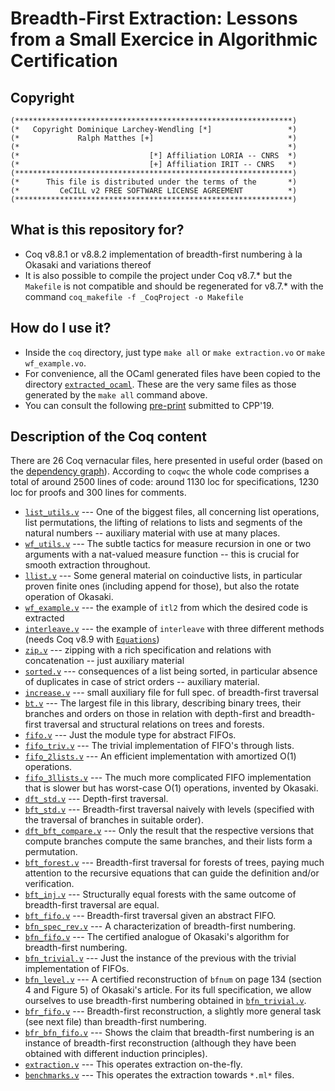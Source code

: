 # Breadth-First Extraction: Lessons from a Small Exercice in Algorithmic Certification

## Copyright

```
(**************************************************************)
(*   Copyright Dominique Larchey-Wendling [*]                 *)
(*             Ralph Matthes [+]                              *)
(*                                                            *)
(*                             [*] Affiliation LORIA -- CNRS  *)
(*                             [+] Affiliation IRIT -- CNRS   *)
(**************************************************************)
(*      This file is distributed under the terms of the       *)
(*         CeCILL v2 FREE SOFTWARE LICENSE AGREEMENT          *)
(**************************************************************)
```
## What is this repository for?

* Coq v8.8.1 or v8.8.2 implementation of breadth-first numbering à la Okasaki and variations thereof
* It is also possible to compile the project under Coq v8.7.* but the `Makefile` is not compatible
  and should be regenerated for v8.7.* with the command `coq_makefile -f _CoqProject -o Makefile`

## How do I use it?

* Inside the `coq` directory, just type `make all` or `make extraction.vo` or  `make wf_example.vo`.
* For convenience, all the OCaml generated files have been copied to the 
  directory [`extracted_ocaml`](extracted_ocaml). These are the very same files as those generated
  by the `make all` command above.
* You can consult the following [pre-print](https://members.loria.fr/DLarchey/files/papers/BFE_CPP19.pdf) submitted to CPP'19.

## Description of the Coq content

There are 26 Coq vernacular files, here presented in useful order (based on the [dependency graph](coq/dependency_graph.txt)). According to `coqwc` the whole code comprises a total of around 2500 lines of code: around 1130 loc for specifications, 1230 loc for proofs and 300 lines for comments.
  
* [`list_utils.v`](coq/list_utils.v) --- One of the biggest files, all concerning list operations, list permutations, the lifting of relations to lists and segments of the natural numbers -- auxiliary material with use at many places.
* [`wf_utils.v`](coq/wf_utils.v) --- The subtle tactics for measure recursion in one or two arguments with a nat-valued measure function -- this is crucial for smooth extraction throughout.
* [`llist.v`](coq/llist.v) --- Some general material on coinductive lists, in particular proven finite ones (including append for those), but also the rotate operation of Okasaki.
* [`wf_example.v`](coq/wf_example.v) --- the example of `itl2` from which the desired code is extracted
* [`interleave.v`](coq/interleave.v) --- the example of `interleave` with three different methods (needs Coq v8.9 with [`Equations`](http://mattam82.github.io/Coq-Equations))
* [`zip.v`](coq/zip.v) --- zipping with a rich specification and relations with concatenation -- just auxiliary material
* [`sorted.v`](coq/sorted.v) --- consequences of a list being sorted, in particular absence of duplicates in case of strict orders -- auxiliary material.
* [`increase.v`](coq/increase.v) --- small auxiliary file for full spec. of breadth-first traversal
* [`bt.v`](coq/bt.v) --- The largest file in this library, describing binary trees, their branches and orders on those in relation with depth-first and breadth-first traversal and structural relations on trees and forests.
* [`fifo.v`](coq/fifo.v) --- Just the module type for abstract FIFOs.
* [`fifo_triv.v`](coq/fifo_triv.v) --- The trivial implementation of FIFO's through lists.
* [`fifo_2lists.v`](coq/fifo_2lists.v) --- An efficient implementation with amortized O(1) operations.
* [`fifo_3llists.v`](coq/fifo_3llists.v) --- The much more complicated FIFO implementation that is slower but has worst-case O(1) operations, invented by Okasaki.
* [`dft_std.v`](coq/dft_std.v) --- Depth-first traversal.
* [`bft_std.v`](coq/bft_std.v) --- Breadth-first traversal naively with levels (specified with the traversal of branches in suitable order).
* [`dft_bft_compare.v`](coq/dft_bft_compare.v) --- Only the result that the respective versions that compute branches compute the same branches, and their lists form a permutation. 
* [`bft_forest.v`](coq/bft_forest.v) --- Breadth-first traversal for forests of trees, paying much attention to the recursive equations that can guide the definition and/or verification.
* [`bft_inj.v`](coq/bft_inj.v) --- Structurally equal forests with the same outcome of breadth-first traversal are equal.
* [`bft_fifo.v`](coq/bft_fifo.v) --- Breadth-first traversal given an abstract FIFO.
* [`bfn_spec_rev.v`](coq/bfn_spec_rev.v) --- A characterization of breadth-first numbering.
* [`bfn_fifo.v`](coq/bfn_fifo.v) --- The certified analogue of Okasaki's algorithm for breadth-first numbering.
* [`bfn_trivial.v`](coq/bfn_trivial.v) --- Just the instance of the previous with the trivial implementation of FIFOs.
* [`bfn_level.v`](coq/bfn_level.v) --- A certified reconstruction of `bfnum` on page 134 (section 4 and Figure 5) of Okasaki's article. For its full specification, we allow ourselves to use breadth-first numbering obtained in [`bfn_trivial.v`](coq/bfn_trivial.v).
* [`bfr_fifo.v`](coq/bfr_fifo.v) --- Breadth-first reconstruction, a slightly more general task (see next file) than breadth-first numbering.
* [`bfr_bfn_fifo.v`](coq/bfr_bfn_fifo.v) --- Shows the claim that breadth-first numbering is an instance of breadth-first reconstruction (although they have been obtained with different induction principles).
* [`extraction.v`](coq/extraction.v) --- This operates extraction on-the-fly.
* [`benchmarks.v`](coq/benchmarks.v) --- This operates the extraction towards `*.ml*` files.
